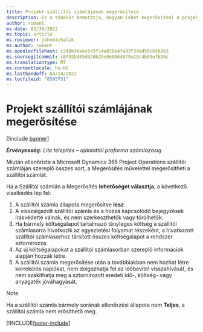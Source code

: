 ```yaml
---
title: Projekt szállítói számlájának megerősítése
description: Ez a témakör bemutatja, hogyan lehet megerősíteni a projekt szállítói számláját a Microsoftban Dynamics 365 Project Operations, valamint a projekt szállítói számlájának megerősítésének pénzügyi hatását.
author: rumant
ms.date: 03/30/2022
ms.topic: article
ms.reviewer: johnmichalak
ms.author: rumant
ms.openlocfilehash: c248b3baec6d3f14a020e4fa93f3dad50c65b263
ms.sourcegitcommit: c0792bd65d92db25e0e8864879a19c4b93efb10c
ms.translationtype: MT
ms.contentlocale: hu-HU
ms.lasthandoff: 04/14/2022
ms.locfileid: "8595731"
---
```

# <a name="confirm-a-project-vendor-invoice"></a>Projekt szállítói számlájának megerősítése

[!include [banner](../../includes/dataverse-preview.md)]

_**Érvényesség:** Lite telepítés – ajánlattól proforma számlázásig_

Miután ellenőrizte a Microsoft Dynamics 365 Project Operations szállítói számláján szereplő összes sort, a Megerősítés művelettel megerősítheti a szállítói számlát.

Ha a Szállítói számlán a Megerősítés **lehetőséget választja**, a következő viselkedés lép fel:

1. A szállítói számla állapota megerősítve **lesz**.
2. A visszaigazolt szállítói számla és a hozzá kapcsolódó bejegyzések írásvédetté válnak, és nem szerkeszthetők vagy törölhetők.
3. Ha bármely költségalapot tartalmazó tényleges költség a szállítói számlasorra hivatkozik az egyeztetési folyamat részeként, a hivatkozott szállítói számlasorhoz társított összes költségalapot a rendszer sztornírozza.
4. Az új költségalapokat a szállítói számlasorban szereplő információk alapján hozzák létre.
5. A szállítói számla megerősítése után a továbbiakban nem hozhat létre korrekciós naplókat, nem dolgozhatja fel az időbevitel visszahívását, és nem szakíthatja meg a sztornírozott eredeti idő-, költség- vagy anyagaték jóváhagyását.

> [!NOTE]
> Ha a szállítói számla bármely sorának ellenőrzési állapota nem **Teljes**, a szállítói számla nem erősíthető meg.

[!INCLUDE[footer-include](../../includes/footer-banner.md)]
